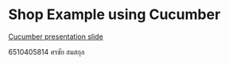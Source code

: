 # Shop Example using Cucumber

[Cucumber presentation slide](https://github.com/ladyusa/cucumber-atm/blob/master/cucumber.pdf)

6510405814 ศรชัย สมสกุล